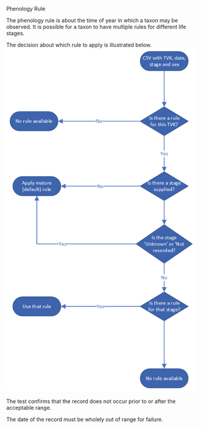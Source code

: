 Phenology Rule

The phenology rule is about the time of year in which a taxon may be observed.
It is possible for a taxon to have multiple rules for different life stages.

The decision about which rule to apply is illustrated below.
![Diagram showing decision logic for the phenology rule](../assets/images/phenolgy-stages.png)

The test confirms that the record does not occur prior to or after the
acceptable range.

The date of the record must be wholely out of range for failure.

